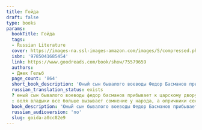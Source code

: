 ```yaml
---
title: Гойда
draft: false
type: books
params:
  bookTitle: Гойда
  tags:
  - Russian Literature
  cover: https://images-na.ssl-images-amazon.com/images/S/compressed.photo.goodreads.com/books/1672870305i/75579659.jpg
  isbn: '9785041685454'
  link: https://www.goodreads.com/book/show/75579659
  authors:
  - Джек Гельб
  page_count: '864'
  short_book_description: 'Юный сын бывалого воеводы Федор Басманов прибывает к царскому двору, чтобы служить государю словом и делом. Страна разрывается на части: воля владыки все больше вызывает сомнение у народа, а...'
  russian_translation_status: exists
  ? юный сын бывалого воеводы федор басманов прибывает к царскому двору, чтобы служить государю словом и делом. страна разрывается на части
  : воля владыки все больше вызывает сомнение у народа, а опричники сеют страх и смерть, где бы не ступала их нога. Федору предстоит принять правила игры и выжить во всепоглощающем пламени жестокости и насилия. Сможет ли он сохранить свою душу или нет ей места в столь жутком мире царской воли?
  book_description: 'Юный сын бывалого воеводы Федор Басманов прибывает к царскому двору, чтобы служить государю словом и делом. Страна разрывается на части: воля владыки все больше вызывает сомнение у народа, а опричники сеют страх и смерть, где бы не ступала их нога. Федору предстоит принять правила игры и выжить во всепоглощающем пламени жестокости и насилия. Сможет ли он сохранить свою душу или нет ей места в столь жутком мире царской воли?'
  russian_audioversion: 'no'
  slug: goida-a0cc82e9
---
```

